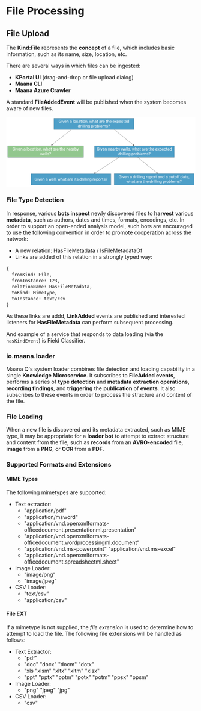 # File Processing

## File Upload

The **Kind:File** represents the **concept** of a file, which includes basic information, such as its name, size, location, etc.  

There are several ways in which files can be ingested:

* **KPortal UI** \(drag-and-drop or file upload dialog\)
* **Maana CLI**
* **Maana Azure Crawler** 

A standard **FileAddedEvent** will be published when the system becomes aware of new files.

![Graylog display of FileAddedEvent](../../../.gitbook/assets/image%20%2886%29.png)

### File Type Detection <a id="FileProcessing-FileTypeDetection"></a>

In response, various **bots inspect** newly discovered files to **harvest** various **metadata**, such as authors, dates and times, formats, encodings, etc.  In order to support an open-ended analysis model, such bots are encouraged to use the following convention in order to promote cooperation across the network:

* A new relation: HasFileMetadata / IsFileMetadataOf
* Links are added of this relation in a strongly typed way: 

```text
{
  fromKind: File,
  fromInstance: 123,
  relationName: HasFileMetadata,
  toKind: MimeType,
  toInstance: text/csv
}
```

As these links are addd, **LinkAdded** events are published and interested listeners for **HasFileMetadata** can perform subsequent processing.

And example of a service that responds to data loading \(via the `hasKindEvent`\) is Field Classifier.

### io.maana.loader <a id="FileProcessing-io.maana.loader"></a>

Maana Q's system loader combines file detection and loading capability in a single **Knowledge Microservice**.  It subscribes to **FileAdded events**, performs a series of **type detection** and **metadata extraction operations**, **recording findings**, and **triggering** the **publication** of **events**.  It also subscribes to these events in order to process the structure and content of the file.

### File Loading <a id="FileProcessing-FileLoading"></a>

When a new file is discovered and its metadata extracted, such as MIME type, it may be appropriate for a **loader bot** to attempt to extract structure and content from the file, such as **records** from an **AVRO-encoded** file, **image** from a **PNG**, or **OCR** from a **PDF**.

### Supported Formats and Extensions 

#### MIME Types 

The following mimetypes are supported: 

* Text extractor: 
  * "application/pdf" 
  * "application/msword" 
  * "application/vnd.openxmlformats-officedocument.presentationml.presentation" 
  * "application/vnd.openxmlformats-officedocument.wordprocessingml.document" 
  * "application/vnd.ms-powerpoint" "application/vnd.ms-excel" 
  * "application/vnd.openxmlformats-officedocument.spreadsheetml.sheet"
* Image Loader: 
  * "image/png" 
  * "image/jpeg"
* CSV Loader: 
  * "text/csv"
  *  "application/csv"

#### File EXT

If a mimetype is not supplied, the _file extension_ is used to determine how to attempt to load the file. The following file extensions will be handled as follows: 

* Text Extractor:
  *  "pdf"
  *  "doc" "docx" "docm" "dotx"
  *  "xls "xlsm" "xltx" "xltm" "xlsx"
  *  "ppt" "pptx" "pptm" "potx" "potm" "ppsx" "ppsm"
* Image Loader:
  *  "png" "jpeg" "jpg"
* CSV Loader:
  *  "csv"

